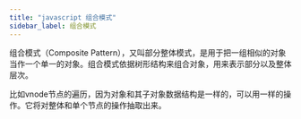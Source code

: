 ```yaml
---
title: "javascript 组合模式"
sidebar_label: 组合模式
---
```


组合模式（Composite Pattern），又叫部分整体模式，是用于把一组相似的对象当作一个单一的对象。组合模式依据树形结构来组合对象，用来表示部分以及整体层次。

比如vnode节点的遍历，因为对象和其子对象数据结构是一样的，可以用一样的操作。它将对整体和单个节点的操作抽取出来。